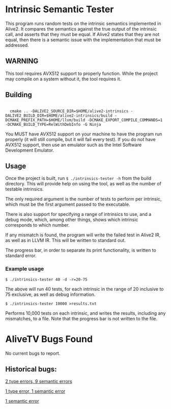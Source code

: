 Intrinsic Semantic Tester
=========================

This program runs random tests on the intrinsic semantics implemented in Alive2.
It compares the semantics against the true output of the intrinsic call, and
asserts that they must be equal. If Alive2 states that they are not equal, then
there is a semantic issue with the implementation that must be addressed.

WARNING
-------
This tool requires AVX512 support to properly function. While the project may
compile on a system without it, the tool requires it.

Building
--------

```

  cmake .. -DALIVE2_SOURCE_DIR=$HOME/alive2-intrinsics -DALIVE2_BUILD_DIR=$HOME/alive2-intrinsics/build -DCMAKE_PREFIX_PATH=$HOME/llvm/build -DCMAKE_EXPORT_COMPILE_COMMANDS=1 -DCMAKE_BUILD_TYPE=RelWithDebInfo -G Ninja

```

You MUST have AVX512 support on your machine to have the program run properly
(it will still compile, but it will fail every test). If you do not have AVX512
support, then use an emulator such as the Intel Software Development Emulator.

Usage
-----
Once the project is built, run `$ ./intrinsics-tester -h` from the build
directory. This will provide help on using the tool, as well as the number of
testable intrinsics.

The only required argument is the number of tests to perform per intrinsic,
which must be the first argument passed to the executable.

There is also support for specifying a range of intrinsics to use, and a debug
mode, which, among other things, shows which intrinsic corresponds to which
number.

If any mismatch is found, the program will write the failed test in Alive2 IR,
as well as in LLVM IR. This will be written to standard out.

The progress bar, in order to separate its print functionality, is written to
standard error.

### Example usage
```
$ ./intrinsics-tester 40 -d -r=20-75
```
The above will run 40 tests, for each intrinsic in the range of 20 inclusive to
75 exclusive, as well as debug information.

```
$ ./intrinsics-tester 10000 >results.txt
```
Performs 10,000 tests on each intrinsic, and writes the results, including any
mismatches, to a file. Note that the progress bar is not written to the file.

AliveTV Bugs Found
==================

No current bugs to report.


## Historical bugs:

[2 type errors, 9 semantic errors](https://github.com/zhengyang92/alive2-x86/commit/1100832edf82a0652fac46c8ddb82e7830bca11f#diff-1e2e97eee3636d89935ab5[%E2%80%A6]8926d70fcae3f26eeb88a32eea4c)

[1 type error, 1 semantic error](https://github.com/zhengyang92/alive2-x86/commit/69e464ad1af37528cf71ea69c41fb80976d7008a)

[1 semantic error](https://github.com/zhengyang92/alive2-x86/commit/2c87fa45b3e2a4472f260d798953a4f07d543f6c)
